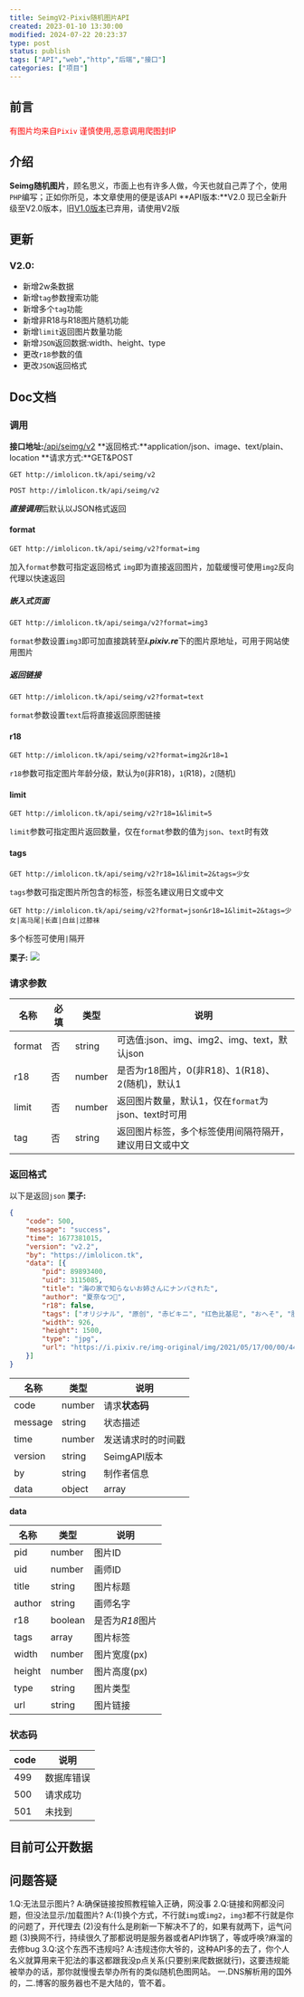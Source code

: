 ```yaml
---
title: SeimgV2-Pixiv随机图片API
created: 2023-01-10 13:30:00
modified: 2024-07-22 20:23:37
type: post
status: publish
tags: ["API","web","http","后端","接口"]
categories: ["项目"]
---
```


## 前言

<span style="color:red">有图片均来自`Pixiv` 谨慎使用,恶意调用爬图封IP</span>

## 介绍

**Seimg随机图片**，顾名思义，市面上也有许多人做，今天也就自己弄了个，使用`PHP`编写；正如你所见，本文章使用的便是该API
**API版本:**V2.0
现已全新升级至V2.0版本，旧[V1.0版本](/index.php/archives/91/)已弃用，请使用V2版

## 更新

### V2.0:

- 新增2w条数据
- 新增`tag`参数搜索功能
- 新增多个`tag`功能
- 新增非R18与R18图片随机功能
- 新增`limit`返回图片数量功能
- 新增`JSON`返回数据:width、height、type
- 更改`r18`参数的值
- 更改`JSON`返回格式

## Doc文档

### 调用

**接口地址:**[/api/seimg/v2](/api/seimg/v2)
**返回格式:**application/json、image、text/plain、location
**请求方式:**GET&POST

```http
GET http://imlolicon.tk/api/seimg/v2
```

```http
POST http://imlolicon.tk/api/seimg/v2
```

***直接调用***后默认以JSON格式返回

#### format

```http
GET http://imlolicon.tk/api/seimg/v2?format=img
```

加入`format`参数可指定返回格式
`img`即为直接返回图片，加载缓慢可使用`img2`反向代理以快速返回

##### 嵌入式页面

``` http
GET http://imlolicon.tk/api/seimga/v2?format=img3
```

`format`参数设置`img3`即可加直接跳转至***i.pixiv.re***下的图片原地址，可用于网站使用图片

##### 返回链接

```http
GET http://imlolicon.tk/api/seimg/v2?format=text
```

`format`参数设置`text`后将直接返回原图链接

#### r18

```http
GET http://imlolicon.tk/api/seimg/v2?format=img2&r18=1
```

`r18`参数可指定图片年龄分级，默认为`0`(非R18)，`1`(R18)，`2`(随机)

#### limit

```http
GET http://imlolicon.tk/api/seimg/v2?r18=1&limit=5
```

`limit`参数可指定图片返回数量，仅在`format`参数的值为`json`、`text`时有效

#### tags

```http
GET http://imlolicon.tk/api/seimg/v2?r18=1&limit=2&tags=少女
```

`tags`参数可指定图片所包含的标签，标签名建议用日文或中文

```http
GET http://imlolicon.tk/api/seimg/v2?format=json&r18=1&limit=2&tags=少女|高马尾|长直|白丝|过膝袜
```

多个标签可使用`|`隔开


**栗子:**
![](http://imlolicon.tk/api/seimg/v2?format=img3)

### 请求参数

| 名称   | 必填 | 类型   | 说明                                                |
| ------ | ---- | ------ | --------------------------------------------------- |
| format | 否   | string | 可选值:json、img、img2、img、text，默认json         |
| r18    | 否   | number | 是否为r18图片，0(非R18)、1(R18)、2(随机)，默认1     |
| limit  | 否   | number | 返回图片数量，默认1，仅在`format`为json、text时可用 |
| tag    | 否   | string | 返回图片标签，多个标签使用间隔符隔开，建议用日文或中文 |


### 返回格式

以下是返回`json`
**栗子:**

```json
{
	"code": 500,
	"message": "success",
	"time": 1677381015,
	"version": "v2.2",
	"by": "https://imlolicon.tk",
	"data": [{
		"pid": 89893400,
		"uid": 3115085,
		"title": "海の家で知らないお姉さんにナンパされた",
		"author": "夏奈なつ💊",
		"r18": false,
		"tags": ["オリジナル", "原创", "赤ビキニ", "红色比基尼", "おへそ", "肚脐", "海の家", "beachfront home", "水着", "泳装", "お姉さん", "姐姐", "サングラス", "sunglasses", "逆ナン", "reverse flirting"],
		"width": 926,
		"height": 1500,
		"type": "jpg",
		"url": "https://i.pixiv.re/img-original/img/2021/05/17/00/00/44/89893400_p0.jpg"
	}]
}
```

| 名称    | 类型   | 说明               |
| ------- | ------ | ------------------ |
| code    | number | 请求**状态码**     |
| message | string | 状态描述           |
| time    | number | 发送请求时的时间戳 |
| version | string | SeimgAPI版本       |
| by      | string | 制作者信息         |
| data    | object | array              |

**data**

| 名称   | 类型    | 说明            |
| ------ | ------- | --------------- |
| pid    | number  | 图片ID          |
| uid    | number  | 画师ID          |
| title  | string  | 图片标题        |
| author | string  | 画师名字        |
| r18    | boolean | 是否为*R18*图片 |
| tags   | array   | 图片标签        |
| width  | number  | 图片宽度(px)    |
| height | number  | 图片高度(px)    |
| type   | string  | 图片类型        |
| url    | string  | 图片链接        |

### 状态码

| code | 说明             |
| ---- | ---------------- |
| 499  | 数据库错误       |
| 500  | 请求成功         |
| 501  | 未找到           |

## 目前可公开数据


## 问题答疑

1.Q:无法显示图片?
A:确保链接按照教程输入正确，网没事
2.Q:链接和网都没问题，但没法显示/加载图片?
A:(1)换个方式，不行就`img`或`img2`，`img3`都不行就是你的问题了，开代理去
(2)没有什么是刷新一下解决不了的，如果有就两下，运气问题
(3)换网不行，持续很久了那都说明是服务器或者API炸锅了，等或呼唤?麻溜的去修bug
3.Q:这个东西不违规吗?
A:违规违你大爷的，这种API多的去了，你个人名义就算用来干犯法的事这都跟我没p点关系(只要别来爬数据就行)，这要违规能被举办的话，那你就慢慢去举办所有的类似随机色图网站。
一.DNS解析用的国外的，二.博客的服务器也不是大陆的，管不着。